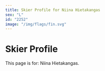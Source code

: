 ```yaml
---
title: Skier Profile for Niina Hietakangas
sex: "L"
id: "2252"
image: "/img/flags/fin.svg" 
---
```


# Skier Profile

This page is for: Niina Hietakangas.
    
